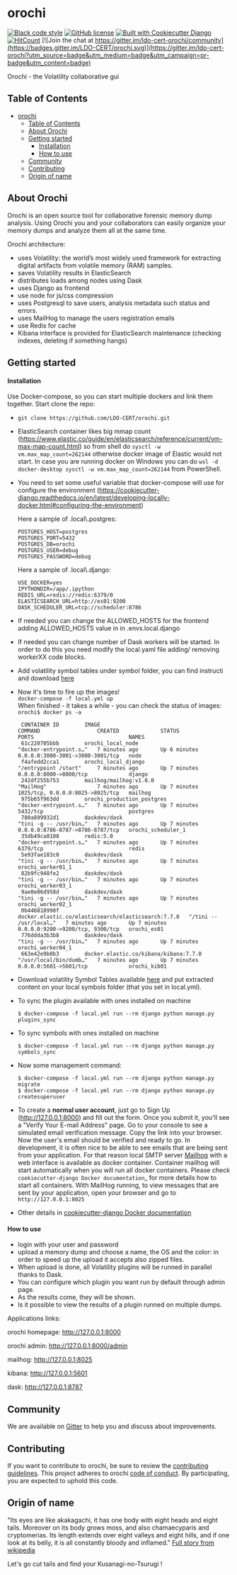 # orochi
[![Black code style](https://img.shields.io/badge/code%20style-black-000000.svg)](http://shields.io/)
[![GitHub license](https://img.shields.io/github/license/LDO-CERT/orochi.svg)](https://github.com/LDO-CERT/orochi/blob/master/LICENSE)
[![Built with Cookiecutter Django](https://img.shields.io/badge/built%20with-Cookiecutter%20Django-ff69b4.svg)](https://github.com/pydanny/cookiecutter-django/)
[![HitCount](http://hits.dwyl.com/LDO-CERT/orochi.svg)](http://hits.dwyl.com/LDO-CERT/orochi)
[![Join the chat at https://gitter.im/ldo-cert-orochi/community](https://badges.gitter.im/LDO-CERT/orochi.svg)](https://gitter.im/ldo-cert-orochi?utm_source=badge&utm_medium=badge&utm_campaign=pr-badge&utm_content=badge)

Orochi - the Volatility collaborative gui

## Table of Contents
- [orochi](#orochi)
  - [Table of Contents](#table-of-contents)
  - [About Orochi](#about-orochi)
  - [Getting started](#getting-started)
      - [Installation](#installation)
      - [How to use](#how-to-use)
  - [Community](#community)
  - [Contributing](#contributing)
  - [Origin of name](#origin-of-name)

## About Orochi
Orochi is an open source tool for collaborative forensic memory dump analysis. Using Orochi you and your collaborators can easily organize your memory dumps and analyze them all at the same time. 

Orochi architecture: 
- uses Volatility: the world’s most widely used framework for extracting digital artifacts from volatile memory (RAM) samples. 
- saves Volatility results in ElasticSearch
- distributes loads among nodes using Dask 
- uses Django as frontend
- use node for js/css compression
- uses Postgresql to save users, analysis metadata such status and errors.
- uses MailHog to manage the users registration emails
- use Redis for cache
- Kibana interface is provided for ElasticSearch maintenance (checking indexes, deleting if something hangs)


## Getting started
#### Installation
Use Docker-compose, so you can start multiple dockers and link them together.
Start clone the repo:

- ```git clone https://github.com/LDO-CERT/orochi.git```

-  ElasticSearch container likes big mmap count (https://www.elastic.co/guide/en/elasticsearch/reference/current/vm-max-map-count.html) so from shell do ```sysctl -w vm.max_map_count=262144``` otherwise docker image of Elastic would not start.
   In case you are running docker on Windows you can do ```wsl -d docker-desktop sysctl -w vm.max_map_count=262144``` from PowerShell. 

-  You need to set some useful variable that docker-compose will use for configure the environment (https://cookiecutter-django.readthedocs.io/en/latest/developing-locally-docker.html#configuring-the-environment)

   Here a sample of .local\\.postgres:

    ```
    POSTGRES_HOST=postgres
    POSTGRES_PORT=5432
    POSTGRES_DB=orochi
    POSTGRES_USER=debug
    POSTGRES_PASSWORD=debug
    ```
    Here a sample of .local\\.django:

    ```
    USE_DOCKER=yes
    IPYTHONDIR=/app/.ipython
    REDIS_URL=redis://redis:6379/0
    ELASTICSEARCH_URL=http://es01:9200
    DASK_SCHEDULER_URL=tcp://scheduler:8786
    ```
-  If needed you can change the ALLOWED_HOSTS for the frontend adding ALLOWED_HOSTS value in in .envs\.local.django

-  If needed you can change number of Dask workers will be started. In order to do this you need modify the local.yaml file adding/ removing workerXX code blocks.

-  Add volatility symbol tables under symbol folder, you can find instructi and download [here](https://github.com/volatilityfoundation/volatility3#symbol-tables)
-  Now it's time to fire up the images! 
\
    ```docker-compose -f local.yml up```
\
   When finished - it takes a while - you can check the status of images:
\
   ```orochi$ docker ps -a```
   ```
    CONTAINER ID        IMAGE                                                 COMMAND                  CREATED             STATUS                      PORTS                              NAMES
    61c220705bbb        orochi_local_node                                     "docker-entrypoint.s…"   7 minutes ago       Up 6 minutes                0.0.0.0:3000-3001->3000-3001/tcp   node
    f4afedd2cca1        orochi_local_django                                   "/entrypoint /start"     7 minutes ago       Up 7 minutes                0.0.0.0:8000->8000/tcp             django
    242df255b753        mailhog/mailhog:v1.0.0                                "MailHog"                7 minutes ago       Up 7 minutes                1025/tcp, 0.0.0.0:8025->8025/tcp   mailhog
    975b65f963dd        orochi_production_postgres                            "docker-entrypoint.s…"   7 minutes ago       Up 7 minutes                5432/tcp                           postgres
    780a899932d1        daskdev/dask                                          "tini -g -- /usr/bin…"   7 minutes ago       Up 7 minutes                0.0.0.0:8786-8787->8786-8787/tcp   orochi_scheduler_1
    35db49ca8108        redis:5.0                                             "docker-entrypoint.s…"   7 minutes ago       Up 7 minutes                6379/tcp                           redis
    5e93fae103c0        daskdev/dask                                          "tini -g -- /usr/bin…"   7 minutes ago       Up 7 minutes                                                   orochi_worker01_1
    82b9fc948fe2        daskdev/dask                                          "tini -g -- /usr/bin…"   7 minutes ago       Up 7 minutes                                                   orochi_worker03_1
    9ae0e06d958d        daskdev/dask                                          "tini -g -- /usr/bin…"   7 minutes ago       Up 7 minutes                                                   orochi_worker02_1
    0b446818998f        docker.elastic.co/elasticsearch/elasticsearch:7.7.0   "/tini -- /usr/local…"   7 minutes ago       Up 7 minutes                0.0.0.0:9200->9200/tcp, 9300/tcp   orochi_es01
    776ddda3b3b8        daskdev/dask                                          "tini -g -- /usr/bin…"   7 minutes ago       Up 7 minutes                                                   orochi_worker04_1
    663e42e9b0b3        docker.elastic.co/kibana/kibana:7.7.0                 "/usr/local/bin/dumb…"   7 minutes ago       Up 7 minutes                0.0.0.0:5601->5601/tcp             orochi_kib01
    ```
-  Download volatility Symbol Tables available [here](https://github.com/volatilityfoundation/volatility3#symbol-tables) and put extracted content on your local symbols folder (that you set in local.yml).

-  To sync the plugin available with ones installed on machine
    ```
    $ docker-compose -f local.yml run --rm django python manage.py plugins_sync
    ```

-  To sync symbols with ones installed on machine
    ```
    $ docker-compose -f local.yml run --rm django python manage.py symbols_sync
    ```
    
-  Now some management command:
    ```
    $ docker-compose -f local.yml run --rm django python manage.py migrate
    $ docker-compose -f local.yml run --rm django python manage.py createsuperuser
    ```



-  To create a **normal user account**, just go to Sign Up (http://127.0.0.1:8000) and fill out the form. Once you submit it, you'll see a "Verify Your E-mail    Address" page. Go to your console to see a simulated email verification message. Copy the link into your browser. Now the user's email should be verified and ready to go.
 In development, it is often nice to be able to see emails that are being sent from your application. For that reason local SMTP server [Mailhog](https://github.com/mailhog/MailHog) with a web interface is available as docker container.
    Container mailhog will start automatically when you will run all docker containers.
    Please check `cookiecutter-django Docker documentation`_ for more details how to start all containers.
    With MailHog running, to view messages that are sent by your application, open your browser and go to ``http://127.0.0.1:8025``

-  Other details in [cookiecutter-django Docker documentation](http://cookiecutter-django.readthedocs.io/en/latest/deployment-with-docker.html)





#### How to use
- login with your user and password
- upload a memory dump and choose a name, the OS and the color: in order to speed up the upload it accepts also zipped files.
- When upload is done, all Volatility plugins will be runned in parallel thanks to Dask.
- You can configure which plugin you want run by default through admin page.
- As the results come, they will be shown.
- Is it possible to view the results of a plugin runned on multiple dumps.

Applications links:

orochi homepage: http://127.0.0.1:8000

orochi admin: http://127.0.0.1:8000/admin

mailhog:  http://127.0.0.1:8025

kibana: http://127.0.0.1:5601

dask: http://127.0.0.1:8787


## Community
We are available on [Gitter](https://gitter.im/ldo-cert-orochi/community) to help you and discuss about improvements.


## Contributing

If you want to contribute to orochi, be sure to review the [contributing guidelines](CONTRIBUTING.md). This project adheres to orochi
[code of conduct](CODE_OF_CONDUCT.md). By participating, you are expected to uphold this code.




## Origin of name
"Its eyes are like akakagachi, it has one body with eight heads and eight tails. Moreover on its body grows moss, and also chamaecyparis and cryptomerias. Its length extends over eight valleys and eight hills, and if one look at its belly, it is all constantly bloody and inflamed."
[Full story from wikipedia](https://en.wikipedia.org/wiki/Yamata_no_Orochi)

Let's go cut tails and find your Kusanagi-no-Tsurugi !
